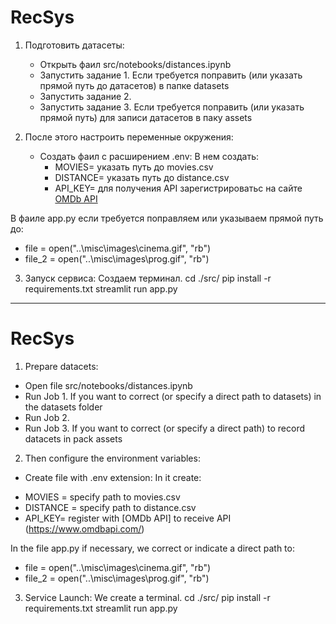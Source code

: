 # RecSys

1. Подготовить датасеты:
    - Открыть фаил src/notebooks/distances.ipynb
    - Запустить задание 1. Если требуется поправить (или указать прямой путь до датасетов) в папке datasets
    - Запустить задание 2.
    - Запустить задание 3. Если требуется поправить (или указать прямой путь) для записи датасетов в 
    паку assets

2. После этого настроить переменные окружения:
    - Создать фаил c расширением .env:
        В нем создать:
        * MOVIES= указать путь до movies.csv
        * DISTANCE= указать путь до distance.csv
        * API_KEY= для получения API зарегистрироватьс на сайте [OMDb API](https://www.omdbapi.com/)

В фаиле app.py если требуется поправляем или указываем прямой путь до:
- file = open("..\\misc\\images\\cinema.gif", "rb")
- file_2 = open("..\\misc\\images\\prog.gif", "rb")

3. Запуск сервиса:
    Создаем терминал.
    cd ./src/
    pip install -r requirements.txt
    streamlit run app.py

_________________________________________________________________________________________________________________________

# RecSys

1. Prepare datacets:
- Open file src/notebooks/distances.ipynb
- Run Job 1. If you want to correct (or specify a direct path to datasets) in the datasets folder
- Run Job 2.
- Run Job 3. If you want to correct (or specify a direct path) to record datacets in
pack assets

2. Then configure the environment variables:
- Create file with .env extension:
In it create:
* MOVIES = specify path to movies.csv
* DISTANCE = specify path to distance.csv
* API_KEY= register with [OMDb API] to receive API (https://www.omdbapi.com/)

In the file app.py if necessary, we correct or indicate a direct path to:
- file = open("..\\misc\\images\\cinema.gif", "rb")
- file_2 = open("..\\misc\\images\\prog.gif", "rb")

3. Service Launch:
We create a terminal.
cd ./src/
pip install -r requirements.txt
streamlit run app.py
